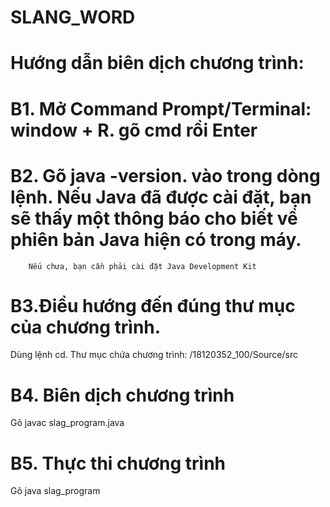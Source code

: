# SLANG_WORD
# Hướng dẫn biên dịch chương trình: 
# B1. Mở Command Prompt/Terminal: window + R. gõ cmd rồi Enter
# B2. Gõ java -version. vào trong dòng lệnh. Nếu Java đã được cài đặt, bạn sẽ thấy một thông báo cho biết về phiên bản Java hiện có trong máy.
        Nếu chưa, bạn cần phải cài đặt Java Development Kit
# B3.Điều hướng đến đúng thư mục của chương trình.
   Dùng lệnh cd. Thư mục chứa chương trình: /18120352_100/Source/src
# B4. Biên dịch chương trình
   Gõ javac slag_program.java
# B5. Thực thi chương trình
   Gõ java slag_program
